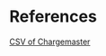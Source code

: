 # References  

[CSV of Chargemaster](https://www.svrmc.com/Uploads/Public/Documents/charge-masters/157CDM.csv)  